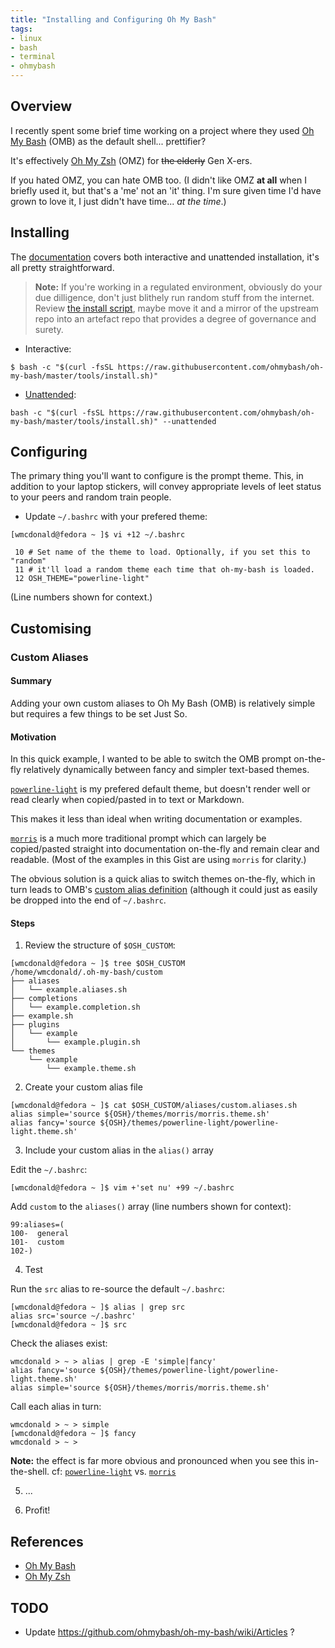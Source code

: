 ```yaml
---
title: "Installing and Configuring Oh My Bash"
tags:
- linux
- bash
- terminal
- ohmybash
---
```


## Overview
I recently spent some brief time working on a project where they used [Oh My Bash](https://ohmybash.nntoan.com/) (OMB) as the default shell... prettifier? 

It's effectively [Oh My Zsh](https://ohmyz.sh/) (OMZ) for ~~the elderly~~ Gen X-ers. 

If you hated OMZ, you can hate OMB too. (I didn't like OMZ **at all** when I briefly used it, but that's a 'me' not an 'it' thing. I'm sure given time I'd have grown to love it, I just didn't have time... _at the time_.)

## Installing

The [documentation](https://github.com/ohmybash/oh-my-bash?tab=readme-ov-file#basic-installation) covers both interactive and unattended installation, it's all pretty straightforward.

> **Note:** If you're working in a regulated environment, obviously do your due dilligence, don't just blithely run random stuff from the internet. Review [the install script](https://github.com/ohmybash/oh-my-bash/blob/master/tools/install.sh), maybe move it and a mirror of the upstream repo into an artefact repo that provides a degree of governance and surety. 

- Interactive:
```
$ bash -c "$(curl -fsSL https://raw.githubusercontent.com/ohmybash/oh-my-bash/master/tools/install.sh)"
```

- [Unattended](https://github.com/ohmybash/oh-my-bash?tab=readme-ov-file#unattended-install):
```
bash -c "$(curl -fsSL https://raw.githubusercontent.com/ohmybash/oh-my-bash/master/tools/install.sh)" --unattended
```

## Configuring

The primary thing you'll want to configure is the prompt theme. This, in addition to your laptop stickers, will convey appropriate levels of leet status to your peers and random train people.

- Update `~/.bashrc` with your prefered theme:

```
[wmcdonald@fedora ~ ]$ vi +12 ~/.bashrc
```

```
 10 # Set name of the theme to load. Optionally, if you set this to "random"
 11 # it'll load a random theme each time that oh-my-bash is loaded.
 12 OSH_THEME="powerline-light"
```

(Line numbers shown for context.)

## Customising
### Custom Aliases

#### Summary
Adding your own custom aliases to Oh My Bash (OMB) is relatively simple but requires a few things to be set Just So.

#### Motivation
In this quick example, I wanted to be able to switch the OMB prompt on-the-fly relatively dynamically between fancy and simpler text-based themes.

[`powerline-light`](https://github.com/ohmybash/oh-my-bash/wiki/Themes#powerline-light) is my prefered default theme, but doesn't render well or read clearly when copied/pasted in to text or Markdown. 

This makes it less than ideal when writing documentation or examples.

[`morris`](https://github.com/ohmybash/oh-my-bash/wiki/Themes#morris) is a much more traditional prompt which can largely be copied/pasted straight into documentation on-the-fly and remain clear and readable. (Most of the examples in this Gist are using `morris` for clarity.)

The obvious solution is a quick alias to switch themes on-the-fly, which in turn leads to OMB's [custom alias definition](https://github.com/ohmybash/oh-my-bash/blob/5ce9fadcde08c5751c6da008ae3a1d4053516caf/templates/bashrc.osh-template#L137-L140) (although it could just as easily be dropped into the end of `~/.bashrc`.

#### Steps

1. Review the structure of `$OSH_CUSTOM`:
```
[wmcdonald@fedora ~ ]$ tree $OSH_CUSTOM 
/home/wmcdonald/.oh-my-bash/custom
├── aliases
│   └── example.aliases.sh
├── completions
│   └── example.completion.sh
├── example.sh
├── plugins
│   └── example
│       └── example.plugin.sh
└── themes
    └── example
        └── example.theme.sh
```

2. Create your custom alias file
```
[wmcdonald@fedora ~ ]$ cat $OSH_CUSTOM/aliases/custom.aliases.sh
alias simple='source ${OSH}/themes/morris/morris.theme.sh'
alias fancy='source ${OSH}/themes/powerline-light/powerline-light.theme.sh'
```

3. Include your custom alias in the `alias()` array 

Edit the `~/.bashrc`:
```
[wmcdonald@fedora ~ ]$ vim +'set nu' +99 ~/.bashrc
```

Add `custom` to the `aliases()` array (line numbers shown for context):
```
99:aliases=(
100-  general
101-  custom
102-)
```

4. Test

Run the `src` alias to re-source the default `~/.bashrc`:
```
[wmcdonald@fedora ~ ]$ alias | grep src
alias src='source ~/.bashrc'
[wmcdonald@fedora ~ ]$ src
```

Check the aliases exist:
```
wmcdonald > ~ > alias | grep -E 'simple|fancy'
alias fancy='source ${OSH}/themes/powerline-light/powerline-light.theme.sh'
alias simple='source ${OSH}/themes/morris/morris.theme.sh'
```

Call each alias in turn:
```
wmcdonald > ~ > simple
[wmcdonald@fedora ~ ]$ fancy
wmcdonald > ~ > 
```

**Note:** the effect is far more obvious and pronounced when you see this in-the-shell. cf: [`powerline-light`](https://github.com/ohmybash/oh-my-bash/wiki/Themes#powerline-light) vs. [`morris`](https://github.com/ohmybash/oh-my-bash/wiki/Themes#morris)

5. ...

6. Profit!


## References
- [Oh My Bash](https://ohmybash.nntoan.com/)
- [Oh My Zsh](https://ohmyz.sh/)

## TODO
- Update https://github.com/ohmybash/oh-my-bash/wiki/Articles ? 